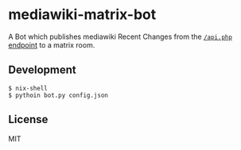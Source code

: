 # mediawiki-matrix-bot


A Bot which publishes mediawiki Recent Changes from the [`/api.php` endpoint](https://nixos.wiki/api.php?action=help&modules=query%2Brecentchanges) to a matrix room.


## Development

```
$ nix-shell 
$ pythoin bot.py config.json
```

## License
MIT
